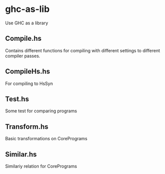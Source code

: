 # ghc-as-lib

Use GHC as a library

## Compile.hs
Contains different functions for compiling with different settings to different compiler passes.

## CompileHs.hs
For compiling to HsSyn

## Test.hs
Some test for comparing programs 

## Transform.hs
Basic transformations on CorePrograms 

## Similar.hs
Similariy relation for CorePrograms
